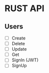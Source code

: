 # RUST API

## Users
- [ ] Create
- [ ] Delete
- [ ] Update 
- [ ] Get 
- [ ] SignIn (JWT)
- [ ] SignUp
